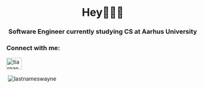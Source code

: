 <h1 align="center">Hey👋🏻🌊</h1>
<h3 align="center">Software Engineer currently studying CS at Aarhus University</h3>
<h3 align="left">Connect with me:</h3>
<p align="left">
<a href="https://linkedin.com/in/tiarnanswayne" target="blank"><img align="center" src="https://raw.githubusercontent.com/rahuldkjain/github-profile-readme-generator/master/src/images/icons/Social/linked-in-alt.svg" alt="tiarnanswayne" height="30" width="40" /></a>
</p>



<p>&nbsp;<img align="center" src="https://github-readme-stats.vercel.app/api?username=lastnameswayne&show_icons=true&locale=en" alt="lastnameswayne" /></p>
